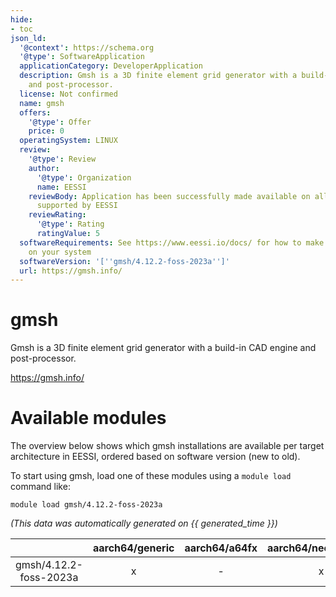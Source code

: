 ```yaml
---
hide:
- toc
json_ld:
  '@context': https://schema.org
  '@type': SoftwareApplication
  applicationCategory: DeveloperApplication
  description: Gmsh is a 3D finite element grid generator with a build-in CAD engine
    and post-processor.
  license: Not confirmed
  name: gmsh
  offers:
    '@type': Offer
    price: 0
  operatingSystem: LINUX
  review:
    '@type': Review
    author:
      '@type': Organization
      name: EESSI
    reviewBody: Application has been successfully made available on all architectures
      supported by EESSI
    reviewRating:
      '@type': Rating
      ratingValue: 5
  softwareRequirements: See https://www.eessi.io/docs/ for how to make EESSI available
    on your system
  softwareVersion: '[''gmsh/4.12.2-foss-2023a'']'
  url: https://gmsh.info/
---
```


gmsh
====


Gmsh is a 3D finite element grid generator with a build-in CAD engine and post-processor.

https://gmsh.info/
# Available modules


The overview below shows which gmsh installations are available per target architecture in EESSI, ordered based on software version (new to old).

To start using gmsh, load one of these modules using a `module load` command like:

```shell
module load gmsh/4.12.2-foss-2023a
```

*(This data was automatically generated on {{ generated_time }})*

| |aarch64/generic|aarch64/a64fx|aarch64/neoverse_n1|aarch64/neoverse_v1|aarch64/nvidia/grace|x86_64/generic|x86_64/amd/zen2|x86_64/amd/zen3|x86_64/amd/zen4|x86_64/intel/cascadelake|x86_64/intel/haswell|x86_64/intel/icelake|x86_64/intel/sapphirerapids|x86_64/intel/skylake_avx512|
| :---: | :---: | :---: | :---: | :---: | :---: | :---: | :---: | :---: | :---: | :---: | :---: | :---: | :---: | :---: |
|gmsh/4.12.2-foss-2023a|x|-|x|x|x|x|x|x|x|x|x|x|x|x|
